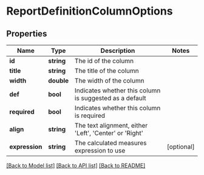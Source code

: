 # ReportDefinitionColumnOptions

## Properties
Name | Type | Description | Notes
------------ | ------------- | ------------- | -------------
**id** | **string** | The id of the column | 
**title** | **string** | The title of the column | 
**width** | **double** | The width of the column | 
**def** | **bool** | Indicates whether this column is suggested as a default | 
**required** | **bool** | Indicates whether this column is required | 
**align** | **string** | The text alignment, either &#39;Left&#39;, &#39;Center&#39; or &#39;Right&#39; | 
**expression** | **string** | The calculated measures expression to use | [optional] 

[[Back to Model list]](../README.md#documentation-for-models) [[Back to API list]](../README.md#documentation-for-api-endpoints) [[Back to README]](../README.md)



